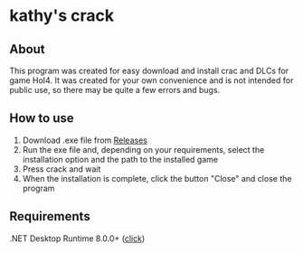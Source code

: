 # kathy's crack
## About
This program was created for easy download and install crac and DLCs for game HoI4. It was created for your own convenience and is not intended for public use, so there may be quite a few errors and bugs.
## How to use
1. Download .exe file from [Releases](https://github.com/kathyshoo/kathy-s-crack/releases)
2. Run the exe file and, depending on your requirements, select the installation option and the path to the installed game
3. Press crack and wait
4. When the installation is complete, click the button "Close" and close the program
## Requirements
.NET Desktop Runtime 8.0.0+ ([click](https://dotnet.microsoft.com/en-us/download/dotnet/thank-you/sdk-8.0.101-windows-x64-installer))

